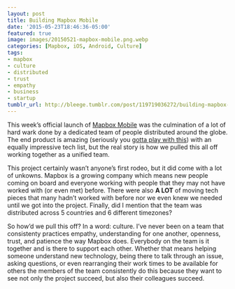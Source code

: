 ```yaml
---
layout: post
title: Building Mapbox Mobile
date: '2015-05-23T18:46:36-05:00'
featured: true
image: images/20150521-mapbox-mobile.png.webp
categories: [Mapbox, iOS, Android, Culture]
tags:
- mapbox
- culture
- distributed
- trust
- empathy
- business
- startup
tumblr_url: http://bleege.tumblr.com/post/119719036272/building-mapbox-mobile
---
```

<!--excerpt.start-->
This week’s official launch of [Mapbox Mobile](https://techcrunch.com/2015/05/21/mapbox-takes-on-apple-with-an-sdk-to-put-maps-into-ios-apps/) was the culmination of a lot of hard wark done by a dedicated team of people distributed around the globe.  The end product is amazing (seriously you [gotta play with this](https://www.mapbox.com/mobile/)) with an equally impressive tech list, but the real story is how we pulled this all off working together as a unified team.
<!--excerpt.end-->

This project certainly wasn’t anyone’s first rodeo, but it did come with a lot of unkowns.  Mapbox is a growing company which means new people coming on board and everyone working with people that they may not have worked with (or even met) before.  There were also **A LOT** of moving tech pieces that many hadn’t worked with before nor we even knew we needed until we got into the project.  Finally, did I mention that the team was distributed across 5 countries and 6 different timezones?

So how’d we pull this off?  In a word: culture.  I’ve never been on a team that consistenty practices empathy, understanding for one another, openness, trust, and patience the way Mapbox does. Everybody on the team is it together and is there to support each other.  Whether that means helping someone understand new technology, being there to talk through an issue, asking questions, or even rearranging their work times to be available for others the members of the team consistently do this because they want to see not only the project succeed, but also their colleagues succeed.

